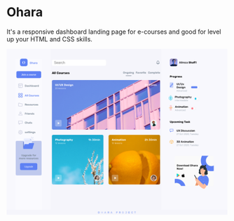 # Ohara

 It's a responsive dashboard landing page for e-courses and good for level up your HTML and CSS skills.

<img src="./assets/images/index.png" />